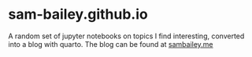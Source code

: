 # sam-bailey.github.io
A random set of jupyter notebooks on topics I find interesting, converted into a blog with quarto. 
The blog can be found at [sambailey.me](https://sambailey.me)
